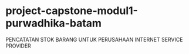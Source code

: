 # project-capstone-modul1-purwadhika-batam
PENCATATAN STOK BARANG UNTUK PERUSAHAAN INTERNET SERVICE PROVIDER
